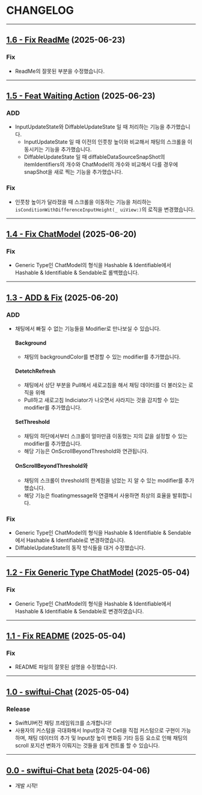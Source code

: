 #  CHANGELOG

---

## [1.6 - Fix ReadMe](https://github.com/sanggab/swiftui-chat/releases/tag/1.6) (2025-06-23)
### Fix
* ReadMe의 잘못된 부분을 수정했습니다.

---

## [1.5 - Feat Waiting Action](https://github.com/sanggab/swiftui-chat/releases/tag/1.5) (2025-06-23)
### ADD
* InputUpdateState와 DiffableUpdateState 일 때 처리하는 기능을 추가했습니다.
  * InputUpdateState 일 때 이전의 인풋창 높이와 비교해서 채팅의 스크롤을 이동시키는 기능을 추가했습니다.
  * DiffableUpdateState 일 때 diffableDataSourceSnapShot의 itemIdentifiers의 개수와 ChatModel의 개수와 비교해서 다를 경우에 snapShot을 새로 찍는 기능을 추가했습니다.

### Fix
* 인풋창 높이가 달라졌을 때 스크롤을 이동하는 기능을 처리하는 `isConditionWithDifferenceInputHeight(_ uiView:)`의 로직을 변경했습니다.

---

## [1.4 - Fix ChatModel](https://github.com/sanggab/swiftui-chat/releases/tag/1.4) (2025-06-20)
### Fix
* Generic Type인 ChatModel의 형식을 Hashable & Identifiable에서 Hashable & Identifiable & Sendable로 롤백했습니다.

---

## [1.3 - ADD & Fix](https://github.com/sanggab/swiftui-chat/releases/tag/1.3) (2025-06-20)
### ADD

* 채팅에서 빠질 수 없는 기능들을 Modifier로 만나보실 수 있습니다.  

  #### Background
  * 채팅의 backgroundColor를 변경할 수 있는 modifier를 추가했습니다.  
 
  #### DetetchRefresh
  * 채팅에서 상단 부분을 Pull해서 새로고침을 해서 채팅 데이터를 더 불러오는 로직을 위해
  * Pull하고 새로고침 Indiciator가 나오면서 사라지는 것을 감지할 수 있는 modifier를 추가했습니다.
  
  #### SetThreshold
  * 채팅의 하단에서부터 스크롤이 얼마만큼 이동했는 지의 값을 설정할 수 있는 modifier를 추가했습니다.
  * 해당 기능은 OnScrollBeyondThreshold와 연관됩니다.

  #### OnScrollBeyondThreshold와
  * 채팅의 스크롤이 threshold의 한계점을 넘었는 지 알 수 있는 modifier를 추가했습니다.
  * 해당 기능은 floatingmessage와 연결해서 사용하면 최상의 효율을 발휘합니다.
  
### Fix
* Generic Type인 ChatModel의 형식을 Hashable & Identifiable & Sendable에서 Hashable & Identifiable로 변경하였습니다.
* DiffableUpdateState의 동작 방식들을 대거 수정했습니다.

---

## [1.2 - Fix Generic Type ChatModel](https://github.com/sanggab/swiftui-chat/releases/tag/1.2) (2025-05-04)
### Fix
* Generic Type인 ChatModel의 형식을 Hashable & Identifiable에서 Hashable & Identifiable & Sendable로 변경하였습니다.

---

## [1.1 - Fix README](https://github.com/sanggab/swiftui-chat/releases/tag/1.1) (2025-05-04)
### Fix
* README 파일의 잘못된 설명을 수정했습니다.

---

## [1.0 - swiftui-Chat](https://github.com/sanggab/swiftui-chat/releases/tag/1.0) (2025-05-04)
### Release 
* SwiftUI버전 채팅 프레임워크를 소개합니다!
* 사용자의 커스텀을 극대화해서 Input창과 각 Cell을 직접 커스텀으로 구현이 가능하며, 채팅 데이터의 추가 및 Input창 높이 변화등 기타 등등 요소로 인해 채팅의 scroll 포지션 변화가 이뤄지는 것들을 쉽게 컨트롤 할 수 있습니다.

---

## [0.0 - swiftui-Chat beta](https://github.com/sanggab/swiftui-chat/releases/tag/0.0) (2025-04-06)
* 개발 시작!

